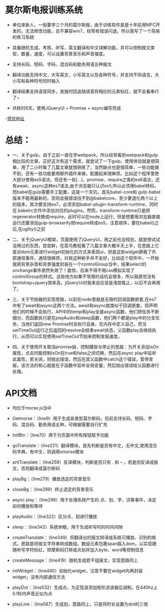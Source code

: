 # 莫尔斯电报训练系统

- 单位来新人，一般要学三个月的莫尔斯报，由于训练软件是是十年前用MFC开发的，无法修改功能，且不兼容win7，经常有错误闪退，所以我写了一个简易的练习系统

- 具备随机生成、考核、听写、英文翻译和中文译解功能，并可以控制报文类型，数量，速度，可以设置背景音乐和声音强度。

- 支持长码、短码、字码、混合码和勤务用语五种报文

- 翻译功能支持中文，大写英文，小写英文以及各种符号，并支持不同语言，大小写和各种符号同时输入
 
- 翻译结果支持语音同步，发报时回追随语音将相应的元素标红，就不会看串行了~

- 共耗时8天，使用JQueryUi + Promise + async编写而成

-[预览地址](https://gusuziyi.github.com/morse-train/)

# 总结：

- 一、关于gulp，由于之前一直在学webpack，所以经常看到webpack和gulp相比较的文章，正好这次有这个需求，就尝试了一下gulp，使用体验就是很简单，用了二小时看了几篇文章就很熟练了，当然缺点也是很简单，一些功能做不到，还有一些功能要用额外插件来做，配置起来很麻烦。比如这个程序里绝大部分使用es5语法，但还有一些[…]、promise、require之类的es6语法，还有await、async这种es7语法,由于浏览器只认识es5,所以必须用babel转码，而babel在gulp需要手工配置，这是一个天坑。首先babel-core和 gulp-babel版本不能用最新的，否则会报错误找不到@babelcore，至少要退化两个以上的版本，其次要支持es7，必须添加babel-plugin-transform-runtime，同时在.babelrc文件中添加对应的plugins。然而，transform-runtime只是把regenerator转换成require，此时可以在node上运行，但是想要用浏览器直接运行还要添加gulp-browserify把require转成es5，注意顺序，要在babel()之后,在uglity()之前

- 二、关于jQueryUi框架，页面使用了jQueryUi，用之前也没规划，就是想试试没用过的东西，尝尝鲜，在菜鸟教程看了几篇文章大概半天上手，在思路上它是对dom元素进行widget初始化的方式来表现ui，但是这些widget屏蔽了外部通信事件，通信很麻烦，对我这种新手并不友好，比如这个软件中，一开始我把背景杂音和背景强度封装在一个controlGroup当中，结果select的onchange事件居然失效了！震惊，后来不得不用css模拟实现了controlGroup的样式。这些地方如果不常用的话坑会很多，所以我感觉没有bootstrap+jquery效率高，jQueryUi对我来说应该是浅尝辄止，以后不会再用了。

- 三、关于节拍器的实现思路，以前在node里就是无限的回调函数嵌套,在es7中有了await和async这两个方法。await和async就类似于回调嵌套，但声明他们的时候不会执行，API中的tempI和play全是async函数，他们把任务不断细分，而函数执行是在playAudio和sleep函数，他们两个都是play中的分支任务，当他们返回new Promise时会执行自身。在内存中定义自己，而当setTimeOut运行之后返回的resolve会结束await状态，父函数play会继续执行，从而可以实现使用setTimeOut节拍来控制发报速度。

- 四、关于使用开关取消promise链，控制播放与停止的思路：为开关添加isOn属性，点击时能控制isOn在true和false之间切换，然后在async play中监听此属性，若关闭，则抛出错误，然后在其父函数中catch这个错误，暂停发报，该方法的核心就是在子函数中监听全局变量，然后抛出错误给父函数进行处理。


#  API文档

- 均位于morse.js当中

- Getmorse：（line9）用于生成各类型莫尔斯码，目前支持长码、短码、字码、混合码、勤务用语五种，可根据需要自行扩充

- InitBtn：（line70）用于为页面中所有按钮赋予功能

- goTranslate：（line221）翻译模块，首先判断是否有中文，无中文,使用混合码字典，有中文，则调用xmorse模块

- artiTranslate：（line259）反译模块，判断是否只有 . 和 – ，若是则反译成报文，否则翻译成莫尔斯码

- playBg：（line279）播放选定的背景音乐

- closeBg：（line289）终止选定的背景音乐

- async play：（line296）用于处理系统产生的 点、划、字、词等事件，决定如何播放和等待

- playAudio：（line322）区分点、划进行播放

- sleep：（line342）系统休眠，用于生成听写时的时间间隙

- createTranslate：（line349）将翻译出的报文转译成系统可播放、识别的格式。思路是将报文字符串转成数组，数组元素包裹span插入dom，以实现跟随听写字符标红，把摩斯码打碎成点划并加入byte、word等控制信息

- createMessage：（line419）随机生成若干组报文，实现思路同上

- initWidget：（line480）初始化widget，注意不要在widget内再封装widget，没有内部通信方法

- playDot：（line532）生成点，为正弦波添加矩形滤波器后调制，在440hz上0.1秒内声音近似为点

- playLine：（line567）生成划，思路同上，只是将时长设置为dot的三倍
